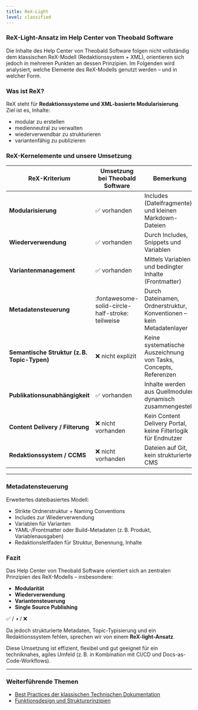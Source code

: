 ```yaml
---
title: ReX-Light 
level: classified
---
```

### ReX-Light-Ansatz im Help Center von Theobald Software 

Die Inhalte des Help Center von Theobald Software folgen nicht vollständig dem klassischen ReX-Modell (Redaktionssystem + XML), orientieren sich jedoch in mehreren Punkten an dessen Prinzipien. Im Folgenden wird analysiert, welche Elemente des ReX-Modells genutzt werden – und in welcher Form.


### Was ist ReX?

ReX steht für **Redaktionssysteme und XML-basierte Modularisierung**. <br>
Ziel ist es, Inhalte:
- modular zu erstellen
- medienneutral zu verwalten
- wiederverwendbar zu strukturieren
- variantenfähig zu publizieren


### ReX-Kernelemente und unsere Umsetzung

| ReX-Kriterium                              | Umsetzung bei Theobald Software                    | Bemerkung |
|-------------------------------------------|--------------------------------------|-----------|
| **Modularisierung**                        | :white_check_mark: vorhanden        | Includes (Dateifragmente) und kleinen Markdown-Dateien |
| **Wiederverwendung**                       | :white_check_mark: vorhanden                         | Durch Includes, Snippets und Variablen |
| **Variantenmanagement**                    | :white_check_mark: vorhanden                         | Mittels Variablen und bedingter Inhalte (Frontmatter)|
| **Metadatensteuerung**                     | :fontawesome-solid-circle-half-stroke: teilweise                         | Durch Dateinamen, Ordnerstruktur, Konventionen – kein Metadatenlayer |
| **Semantische Struktur (z. B. Topic-Typen)** | :x: nicht explizit                   | Keine systematische Auszeichnung von Tasks, Concepts, Referenzen |
| **Publikationsunabhängigkeit**             | :white_check_mark: vorhanden                         | Inhalte werden aus Quellmodulen dynamisch zusammengestellt |
| **Content Delivery / Filterung**           | :x: nicht vorhanden                   | Kein Content Delivery Portal, keine Filterlogik für Endnutzer |
| **Redaktionssystem / CCMS**                | :x: nicht vorhanden                   | Dateien auf Git, kein strukturiertes CMS |

---

### Metadatensteuerung
Erweitertes dateibasiertes Modell:
- Strikte Ordnerstruktur + Naming Conventions
- Includes zur Wiederverwendung
- Variablen für Varianten
- YAML-/Frontmatter oder Build-Metadaten (z. B. Produkt, Variablenausgaben)
- Redaktionsleitfaden für Struktur, Benennung, Inhalte


###  Fazit

Das Help Center von Theobald Software orientiert sich an zentralen Prinzipien des ReX-Modells – insbesondere:

- **Modularität**
- **Wiederverwendung**
- **Variantensteuerung**
- **Single Source Publishing**

 ✅ / ◑ / ❌ 

Da jedoch strukturierte Metadaten, Topic-Typisierung und ein Redaktionssystem fehlen, sprechen wir von einem **ReX-light-Ansatz**.

Diese Umsetzung ist effizient, flexibel und gut geeignet für ein techniknahes, agiles Umfeld (z. B. in Kombination mit CI/CD und Docs-as-Code-Workflows).

****
###  Weiterführende Themen

- [Best Practices der klassischen Technischen Dokumentation](classic-td-best-practices.md)
- [Funktionsdesign und Strukturprinzipien](fuktionsdesign.md)